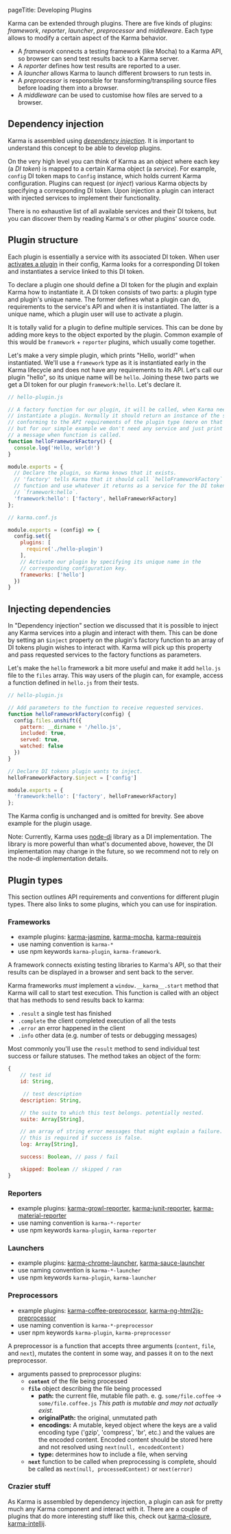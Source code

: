 pageTitle: Developing Plugins

Karma can be extended through plugins. There are five kinds of plugins: *framework*, *reporter*, *launcher*, *preprocessor* and *middleware*. Each type allows to modify a certain aspect of the Karma behavior.

- A *framework* connects a testing framework (like Mocha) to a Karma API, so browser can send test results back to a Karma server.
- A *reporter* defines how test results are reported to a user.
- A *launcher* allows Karma to launch different browsers to run tests in.
- A *preprocessor* is responsible for transforming/transpiling source files before loading them into a browser.
- A *middleware* can be used to customise how files are served to a browser.

## Dependency injection

Karma is assembled using [*dependency injection*](https://en.wikipedia.org/wiki/Dependency_injection). It is important to understand this concept to be able to develop plugins.

On the very high level you can think of Karma as an object where each key (a *DI token*) is mapped to a certain Karma object (a *service*). For example, `config` DI token maps to `Config` instance, which holds current Karma configuration. Plugins can request (or *inject*) various Karma objects by specifying a corresponding DI token. Upon injection a plugin can interact with injected services to implement their functionality.

There is no exhaustive list of all available services and their DI tokens, but you can discover them by reading Karma's or other plugins' source code.

## Plugin structure

Each plugin is essentially a service with its associated DI token. When user [activates a plugin][plugins] in their config, Karma looks for a corresponding DI token and instantiates a service linked to this DI token.

To declare a plugin one should define a DI token for the plugin and explain Karma how to instantiate it. A DI token consists of two parts: a plugin type and plugin's unique name. The former defines what a plugin can do, requirements to the service's API and when it is instantiated. The latter is a unique name, which a plugin user will use to activate a plugin. 

It is totally valid for a plugin to define multiple services. This can be done by adding more keys to the object exported by the plugin. Common example of this would be `framework` + `reporter` plugins, which usually come together.

Let's make a very simple plugin, which prints "Hello, world!" when instantiated. We'll use a `framework` type as it is instantiated early in the Karma lifecycle and does not have any requirements to its API. Let's call our plugin "hello", so its unique name will be `hello`. Joining these two parts we get a DI token for our plugin `framework:hello`. Let's declare it.

```js
// hello-plugin.js

// A factory function for our plugin, it will be called, when Karma needs to
// instantiate a plugin. Normally it should return an instance of the service
// conforming to the API requirements of the plugin type (more on that below),
// but for our simple example we don't need any service and just print 
// a message when function is called.
function helloFrameworkFactory() {
  console.log('Hello, world!')
}

module.exports = {
  // Declare the plugin, so Karma knows that it exists.
  // 'factory' tells Karma that it should call `helloFrameworkFactory`
  // function and use whatever it returns as a service for the DI token
  // `framework:hello`.
  'framework:hello': ['factory', helloFrameworkFactory]
};
```

```js
// karma.conf.js

module.exports = (config) => {
  config.set({
    plugins: [
      require('./hello-plugin')
    ],
    // Activate our plugin by specifying its unique name in the 
    // corresponding configuration key.
    frameworks: ['hello']
  })
}
```

## Injecting dependencies

In "Dependency injection" section we discussed that it is possible to inject any Karma services into a plugin and interact with them. This can be done by setting an `$inject` property on the plugin's factory function to an array of DI tokens plugin wishes to interact with. Karma will pick up this property and pass requested services to the factory functions as parameters.

Let's make the `hello` framework a bit more useful and make it add `hello.js` file to the `files` array. This way users of the plugin can, for example, access a function defined in `hello.js` from their tests.

```js
// hello-plugin.js

// Add parameters to the function to receive requested services.
function helloFrameworkFactory(config) {
  config.files.unshift({
    pattern: __dirname + '/hello.js',
    included: true,
    served: true,
    watched: false
  })
}

// Declare DI tokens plugin wants to inject.
helloFrameworkFactory.$inject = ['config']

module.exports = {
  'framework:hello': ['factory', helloFrameworkFactory]
};
```

The Karma config is unchanged and is omitted for brevity. See above example for the plugin usage.

Note: Currently, Karma uses [node-di] library as a DI implementation. The library is more powerful than what's documented above, however, the DI implementation may change in the future, so we recommend not to rely on the node-di implementation details.

## Plugin types

This section outlines API requirements and conventions for different plugin types. There also links to some plugins, which you can use for inspiration.

### Frameworks

- example plugins: [karma-jasmine], [karma-mocha], [karma-requirejs]
- use naming convention is `karma-*`
- use npm keywords `karma-plugin`, `karma-framework`.

A framework connects existing testing libraries to Karma's API, so that their results can be displayed in a browser and sent back to the server.

Karma frameworks _must_ implement a `window.__karma__.start` method that Karma will
call to start test execution. This function is called with an object that has methods
to send results back to karma:

* `.result` a single test has finished
* `.complete` the client completed execution of all the tests
* `.error` an error happened in the client
* `.info` other data (e.g. number of tests or debugging messages)

Most commonly you'll use the `result` method to send individual test success or failure
statuses. The method takes an object of the form:

```js
{
    // test id
    id: String,

     // test description
    description: String,

    // the suite to which this test belongs. potentially nested.
    suite: Array[String],

    // an array of string error messages that might explain a failure.
    // this is required if success is false.
    log: Array[String],

    success: Boolean, // pass / fail

    skipped: Boolean // skipped / ran
}
```

### Reporters

- example plugins: [karma-growl-reporter], [karma-junit-reporter], [karma-material-reporter]
- use naming convention is `karma-*-reporter`
- use npm keywords `karma-plugin`, `karma-reporter`

### Launchers

- example plugins: [karma-chrome-launcher], [karma-sauce-launcher]
- use naming convention is `karma-*-launcher`
- use npm keywords `karma-plugin`, `karma-launcher`

### Preprocessors

- example plugins: [karma-coffee-preprocessor], [karma-ng-html2js-preprocessor]
- use naming convention is `karma-*-preprocessor`
- user npm keywords `karma-plugin`, `karma-preprocessor`

A preprocessor is a function that accepts three arguments (`content`, `file`, and `next`), mutates the content in some way, and passes it on to the next preprocessor.

- arguments passed to preprocessor plugins:
  - **`content`** of the file being processed
  - **`file`** object describing the file being processed
     - **path:** the current file, mutable file path. e. g. `some/file.coffee` -> `some/file.coffee.js` _This path is mutable and may not actually exist._
     - **originalPath:** the original, unmutated path
     - **encodings:** A mutable, keyed object where the keys are a valid encoding type ('gzip', 'compress', 'br', etc.) and the values are the encoded content. Encoded content should be stored here and not resolved using `next(null, encodedContent)`
     - **type:** determines how to include a file, when serving
  - **`next`** function to be called when preprocessing is complete, should be called as `next(null, processedContent)` or `next(error)`

### Crazier stuff

As Karma is assembled by dependency injection, a plugin can ask for pretty much any Karma component and interact with it. There are a couple of plugins that do more interesting stuff like this, check out [karma-closure], [karma-intellij].

[karma-jasmine]: https://github.com/karma-runner/karma-jasmine
[karma-mocha]: https://github.com/karma-runner/karma-mocha
[karma-requirejs]: https://github.com/karma-runner/karma-requirejs
[karma-growl-reporter]: https://github.com/karma-runner/karma-growl-reporter
[karma-junit-reporter]: https://github.com/karma-runner/karma-junit-reporter
[karma-chrome-launcher]: https://github.com/karma-runner/karma-chrome-launcher
[karma-sauce-launcher]: https://github.com/karma-runner/karma-sauce-launcher
[karma-coffee-preprocessor]: https://github.com/karma-runner/karma-coffee-preprocessor
[karma-ng-html2js-preprocessor]: https://github.com/karma-runner/karma-ng-html2js-preprocessor
[karma-closure]: https://github.com/karma-runner/karma-closure
[karma-intellij]: https://github.com/karma-runner/karma-intellij
[node-di]: https://github.com/vojtajina/node-di
[karma-material-reporter]: https://github.com/ameerthehacker/karma-material-reporter
[plugins]: ../config/plugins.html

